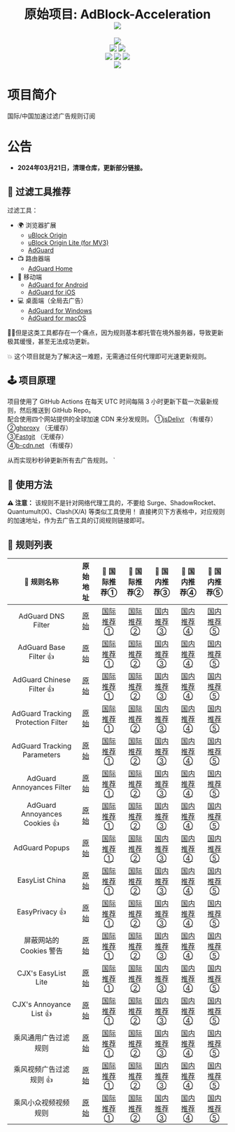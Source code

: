 <div align="center">
<h1 align="center">原始项目: AdBlock-Acceleration<br><img align='middle' src='https://anay.cosr.eu.org/?text=@Bush2021/filters'></img></h1>
<img align='middle' src='https://anay.cosr.eu.org/?repo=Silentely/AdBlock-Acceleration'></img>
<br>
<img src="https://img.shields.io/github/forks/Silentely/AdBlock-Acceleration?color=orange">
<img src="https://img.shields.io/github/issues/Silentely/AdBlock-Acceleration?color=green">
<br>
<img src="https://img.shields.io/github/license/Silentely/AdBlock-Acceleration?color=ff69b4">
<img src="https://img.shields.io/github/languages/code-size/Bush2021/filters?color=blueviolet">
<img src="https://img.shields.io/badge/dynamic/json?label=GitHub%20Followers&query=%24.data.totalSubs&url=https%3A%2F%2Fapi.spencerwoo.com%2Fsubstats%2F%3Fsource%3Dgithub%26queryKey%3DSilentely&labelColor=282c34&color=181717&logo=github&longCache=true "关注数量">
<br>
<img src="https://app.fossa.com/api/projects/git%2Bgithub.com%2FSilentely%2FAdBlock-Acceleration.svg?type=small">
</div>

# 项目简介

国际/中国加速过滤广告规则订阅

# 公告 

* **2024年03月21日，清理仓库，更新部分链接。** 

## 🔖 过滤工具推荐

过滤工具：
* 🌍 浏览器扩展
  * [uBlock Origin](https://github.com/gorhill/uBlock)
  * [uBlock Origin Lite (for MV3)](https://github.com/uBlockOrigin/uBOL-home)
  * [AdGuard](https://adguard.com)
* 📺 路由器端
  * [AdGuard Home](https://adguard.com/zh_cn/adguard-home/overview.html)
* 📱 移动端
  * [AdGuard for Android](https://adguard.com/zh_cn/adguard-android/overview.html)
  * [AdGuard for iOS](https://adguard.com/zh_cn/adguard-ios/overview.html)
* 💻 桌面端（全局去广告）
  * [AdGuard for Windows](https://adguard.com/zh_cn/adguard-windows/overview.html)
  * [AdGuard for macOS](https://adguard.com/zh_cn/adguard-mac/overview.html)

🙅‍♂️但是这类工具都存在一个痛点，因为规则基本都托管在境外服务器，导致更新极其缓慢，甚至无法成功更新。

💥 这个项目就是为了解决这一难题，无需通过任何代理即可光速更新规则。

## 🕹 项目原理
项目使用了 GitHub Actions 在每天 UTC 时间每隔 3 小时更新下载一次最新规则，然后推送到 GitHub Repo。  
配合使用四个网站提供的全球加速 CDN 来分发规则。
①[jsDelivr](https://www.jsdelivr.com) （有缓存）   
②[ghproxy](https://ghproxy.net) （无缓存）    
③[Fastgit](https://raw.fastgit.org) （无缓存）   
④[b-cdn.net](https://jsdelivr.b-cdn.net) （有缓存）   

从而实现秒秒钟更新所有去广告规则。
                                                                                                                `

## 🍔 使用方法
**⚠️ 注意：** 该规则不是针对网络代理工具的，不要给 Surge、ShadowRocket、Quantumult(X)、Clash(X/A) 等类似工具使用！
直接拷贝下方表格中，对应规则的加速地址，作为去广告工具的订阅规则链接即可。

## 📃 规则列表

| 🥑 规则名称 | 原始地址 | 🚀 国际推荐① | 🚀 国际推荐② | 🚀 国内推荐③ | 🚀 国内推荐④ | 🚀 国内推荐⑤ |
| :----: | :----: | :----: | :----: | :----: | :----: | :----: |
| AdGuard DNS Filter | [原始](https://adguardteam.github.io/AdGuardSDNSFilter/Filters/filter.txt) | [国际推荐①](https://cdn.jsdelivr.net/gh/Bush2021/filters@main/AdGuard_Simplified_Domain_Names_Filter.txt) | [国际推荐②](https://gcore.jsdelivr.net/gh/Bush2021/filters@main/AdGuard_Simplified_Domain_Names_Filter.txt) | [国内推荐③](https://ghproxy.net/https://raw.githubusercontent.com/Bush2021/filters/main/AdGuard_Simplified_Domain_Names_Filter.txt) | [国内推荐④](https://raw.fastgit.org/Bush2021/filters/main/AdGuard_Simplified_Domain_Names_Filter.txt) | [国内推荐⑤](https://jsdelivr.b-cdn.net/gh/Bush2021/filters@main/AdGuard_Simplified_Domain_Names_Filter.txt) |
| AdGuard Base Filter 👍 | [原始](https://filters.adtidy.org/extension/ublock/filters/2_optimized.txt) | [国际推荐①](https://cdn.jsdelivr.net/gh/Bush2021/filters@main/AdGuard_Base_filter.txt) | [国际推荐②](https://gcore.jsdelivr.net/gh/Bush2021/filters@main/AdGuard_Base_filter.txt) | [国内推荐③](https://ghproxy.net/https://raw.githubusercontent.com/Bush2021/filters/main/AdGuard_Base_filter.txt) | [国内推荐④](https://raw.fastgit.org/Bush2021/filters/main/AdGuard_Base_filter.txt) | [国内推荐⑤](https://jsdelivr.b-cdn.net/gh/Bush2021/filters@main/AdGuard_Base_filter.txt) |
| AdGuard Chinese Filter 👍 | [原始](https://filters.adtidy.org/extension/ublock/filters/224_optimized.txt) | [国际推荐①](https://cdn.jsdelivr.net/gh/Bush2021/filters@main/AdGuard_Chinese_filter.txt) | [国际推荐②](https://gcore.jsdelivr.net/gh/Bush2021/filters@main/AdGuard_Chinese_filter.txt) | [国内推荐③](https://ghproxy.net/https://raw.githubusercontent.com/Bush2021/filters/main/AdGuard_Chinese_filter.txt) | [国内推荐④](https://raw.fastgit.org/Bush2021/filters/main/AdGuard_Chinese_filter.txt) | [国内推荐⑤](https://jsdelivr.b-cdn.net/gh/Bush2021/filters@main/AdGuard_Chinese_filter.txt) |
| AdGuard Tracking Protection Filter | [原始](https://filters.adtidy.org/extension/ublock/filters/3_optimized.txt) | [国际推荐①](https://cdn.jsdelivr.net/gh/Bush2021/filters@main/AdGuard_Tracking_Protection_filter.txt) | [国际推荐②](https://gcore.jsdelivr.net/gh/Bush2021/filters@main/AdGuard_Tracking_Protection_filter.txt) | [国内推荐③](https://ghproxy.net/https://raw.githubusercontent.com/Bush2021/filters/main/AdGuard_Tracking_Protection_filter.txt) | [国内推荐④](https://raw.fastgit.org/Bush2021/filters/main/AdGuard_Tracking_Protection_filter.txt) | [国内推荐⑤](https://jsdelivr.b-cdn.net/gh/Bush2021/filters@main/AdGuard_Tracking_Protection_filter.txt) |
| AdGuard Tracking Parameters | [原始](https://filters.adtidy.org/extension/ublock/filters/17_optimized.txt) | [国际推荐①](https://cdn.jsdelivr.net/gh/Bush2021/filters@main/AdGuard_Tracking_Parameters.txt) | [国际推荐②](https://gcore.jsdelivr.net/gh/Bush2021/filters@main/AdGuard_Tracking_Parameters.txt) | [国内推荐③](https://ghproxy.net/https://raw.githubusercontent.com/Bush2021/filters/main/AdGuard_Tracking_Parameters.txt) | [国内推荐④](https://raw.fastgit.org/Bush2021/filters/main/AdGuard_Tracking_Parameters.txt) | [国内推荐⑤](https://jsdelivr.b-cdn.net/gh/Bush2021/filters@main/AdGuard_Tracking_Parameters.txt) |
| AdGuard Annoyances Filter | [原始](https://filters.adtidy.org/extension/ublock/filters/14_optimized.txt) | [国际推荐①](https://cdn.jsdelivr.net/gh/Bush2021/filters@main/AdGuard_Annoyances_filter.txt) | [国际推荐②](https://gcore.jsdelivr.net/gh/Bush2021/filters@main/AdGuard_Annoyances_filter.txt) | [国内推荐③](https://ghproxy.net/https://raw.githubusercontent.com/Bush2021/filters/main/AdGuard_Annoyances_filter.txt) | [国内推荐④](https://raw.fastgit.org/Bush2021/filters/main/AdGuard_Annoyances_filter.txt) | [国内推荐⑤](https://jsdelivr.b-cdn.net/gh/Bush2021/filters@main/AdGuard_Annoyances_filter.txt) |
| AdGuard Annoyances Cookies 👍 | [原始](https://filters.adtidy.org/extension/ublock/filters/18_optimized.txt) | [国际推荐①](https://cdn.jsdelivr.net/gh/Bush2021/filters@main/AdGuard_Annoyances_Cookies.txt) | [国际推荐②](https://gcore.jsdelivr.net/gh/Bush2021/filters@main/AdGuard_Annoyances_Cookies.txt) | [国内推荐③](https://ghproxy.net/https://raw.githubusercontent.com/Bush2021/filters/main/AdGuard_Annoyances_Cookies.txt) | [国内推荐④](https://raw.fastgit.org/Bush2021/filters/main/AdGuard_Annoyances_Cookies.txt) | [国内推荐⑤](https://jsdelivr.b-cdn.net/gh/Bush2021/filters@main/AdGuard_Annoyances_Cookies.txt) |
| AdGuard Popups | [原始](https://filters.adtidy.org/extension/ublock/filters/19_optimized.txt) | [国际推荐①](https://cdn.jsdelivr.net/gh/Bush2021/filters@main/AdGuard_Popups.txt) | [国际推荐②](https://gcore.jsdelivr.net/gh/Bush2021/filters@main/AdGuard_Popups.txt) | [国内推荐③](https://ghproxy.net/https://raw.githubusercontent.com/Bush2021/filters/main/AdGuard_Popups.txt) | [国内推荐④](https://raw.fastgit.org/Bush2021/filters/main/AdGuard_Popups.txt) | [国内推荐⑤](https://jsdelivr.b-cdn.net/gh/Bush2021/filters@main/AdGuard_Popups.txt) |
| EasyList China | [原始](https://easylist-downloads.adblockplus.org/easylistchina.txt) | [国际推荐①](https://cdn.jsdelivr.net/gh/Bush2021/filters@main/EasyList_China.txt) | [国际推荐②](https://gcore.jsdelivr.net/gh/Bush2021/filters@main/EasyList_China.txt) | [国内推荐③](https://ghproxy.net/https://raw.githubusercontent.com/Bush2021/filters/main/EasyList_China.txt) | [国内推荐④](https://raw.fastgit.org/Bush2021/filters/main/EasyList_China.txt) | [国内推荐⑤](https://jsdelivr.b-cdn.net/gh/Bush2021/filters@main/EasyList_China.txt) |
| EasyPrivacy 👍 | [原始](https://easylist-downloads.adblockplus.org/easyprivacy.txt) | [国际推荐①](https://cdn.jsdelivr.net/gh/Bush2021/filters@main/EasyPrivacy.txt) | [国际推荐②](https://gcore.jsdelivr.net/gh/Bush2021/filters@main/EasyPrivacy.txt) | [国内推荐③](https://ghproxy.net/https://raw.githubusercontent.com/Bush2021/filters/main/EasyPrivacy.txt) | [国内推荐④](https://raw.fastgit.org/Bush2021/filters/main/EasyPrivacy.txt) | [国内推荐⑤](https://jsdelivr.b-cdn.net/gh/Bush2021/filters@main/EasyPrivacy.txt) |
| 屏蔽网站的 Cookies 警告 | [原始](https://www.i-dont-care-about-cookies.eu/abp) | [国际推荐①](https://cdn.jsdelivr.net/gh/Bush2021/filters@main/I_dont_care_about_cookies.txt) | [国际推荐②](https://gcore.jsdelivr.net/gh/Bush2021/filters@main/I_dont_care_about_cookies.txt) | [国内推荐③](https://ghproxy.net/https://raw.githubusercontent.com/Bush2021/filters/main/I_dont_care_about_cookies.txt) | [国内推荐④](https://raw.fastgit.org/Bush2021/filters/main/I_dont_care_about_cookies.txt) | [国内推荐⑤](https://jsdelivr.b-cdn.net/gh/Bush2021/filters@main/I_dont_care_about_cookies.txt) |
| CJX's EasyList Lite | [原始](https://raw.githubusercontent.com/cjx82630/cjxlist/master/cjxlist.txt) | [国际推荐①](https://cdn.jsdelivr.net/gh/Bush2021/filters@main/CJX's_EasyList_Lite.txt) | [国际推荐②](https://gcore.jsdelivr.net/gh/Bush2021/filters@main/CJX's_EasyList_Lite.txt) | [国内推荐③](https://ghproxy.net/https://raw.githubusercontent.com/Bush2021/filters/main/CJX's_EasyList_Lite.txt) | [国内推荐④](https://raw.fastgit.org/Bush2021/filters/main/CJX's_EasyList_Lite.txt) | [国内推荐⑤](https://jsdelivr.b-cdn.net/gh/Bush2021/filters@main/CJX's_EasyList_Lite.txt) |
| CJX's Annoyance List 👍 | [原始](https://raw.githubusercontent.com/cjx82630/cjxlist/master/cjx-annoyance.txt) | [国际推荐①](https://cdn.jsdelivr.net/gh/Bush2021/filters@main/CJX's_Annoyance_List.txt) | [国际推荐②](https://gcore.jsdelivr.net/gh/Bush2021/filters@main/CJX's_Annoyance_List.txt) | [国内推荐③](https://ghproxy.net/https://raw.githubusercontent.com/Bush2021/filters/main/CJX's_Annoyance_List.txt) | [国内推荐④](https://raw.fastgit.org/Bush2021/filters/main/CJX's_Annoyance_List.txt) | [国内推荐⑤](https://jsdelivr.b-cdn.net/gh/Bush2021/filters@main/CJX's_Annoyance_List.txt) |
| 乘风通用广告过滤规则 | [原始](https://raw.githubusercontent.com/xinggsf/Adblock-Plus-Rule/master/rule.txt) | [国际推荐①](https://cdn.jsdelivr.net/gh/Bush2021/filters@main/Xinggsf_rule.txt) | [国际推荐②](https://gcore.jsdelivr.net/gh/Bush2021/filters@main/Xinggsf_rule.txt) | [国内推荐③](https://ghproxy.net/https://raw.githubusercontent.com/Bush2021/filters/main/Xinggsf_rule.txt) | [国内推荐④](https://raw.fastgit.org/Bush2021/filters/main/Xinggsf_rule.txt) | [国内推荐⑤](https://jsdelivr.b-cdn.net/gh/Bush2021/filters@main/Xinggsf_rule.txt) |
| 乘风视频广告过滤规则 👍 | [原始](https://raw.githubusercontent.com/xinggsf/Adblock-Plus-Rule/master/mv.txt) | [国际推荐①](https://cdn.jsdelivr.net/gh/Bush2021/filters@main/Xinggsf_mv.txt) | [国际推荐②](https://gcore.jsdelivr.net/gh/Bush2021/filters@main/Xinggsf_mv.txt) | [国内推荐③](https://ghproxy.net/https://raw.githubusercontent.com/Bush2021/filters/main/Xinggsf_mv.txt) | [国内推荐④](https://raw.fastgit.org/Bush2021/filters/main/Xinggsf_mv.txt) | [国内推荐⑤](https://jsdelivr.b-cdn.net/gh/Bush2021/filters@main/Xinggsf_mv.txt) |
| 乘风小众视频视频规则 | [原始](https://raw.githubusercontent.com/xinggsf/Adblock-Plus-Rule/master/minority-mv.txt) | [国际推荐①](https://cdn.jsdelivr.net/gh/Bush2021/filters@main/Xinggsf_minority-mv.txt) | [国际推荐②](https://gcore.jsdelivr.net/gh/Bush2021/filters@main/Xinggsf_minority-mv.txt) | [国内推荐③](https://ghproxy.net/https://raw.githubusercontent.com/Bush2021/filters/main/Xinggsf_minority-mv.txt) | [国内推荐④](https://raw.fastgit.org/Bush2021/filters/main/Xinggsf_minority-mv.txt) | [国内推荐⑤](https://jsdelivr.b-cdn.net/gh/Bush2021/filters@main/Xinggsf_minority-mv.txt) |
